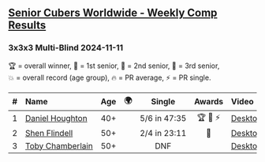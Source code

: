 <style>table {white-space: nowrap;}</style>
<link rel="stylesheet" type="text/css" href="/scw-comp/css/flags.css" />

## [Senior Cubers Worldwide - Weekly Comp Results](/scw-comp/results/)
### 3x3x3 Multi-Blind 2024-11-11

<span style="white-space: nowrap;">🏆 = overall winner</span>, <span style="white-space: nowrap;">🥇 = 1st senior</span>, <span style="white-space: nowrap;">🥈 = 2nd senior</span>, <span style="white-space: nowrap;">🥉 = 3rd senior</span>, <span style="white-space: nowrap;">💥 = overall record (age group)</span>, <span style="white-space: nowrap;">🔥 = PR average</span>, <span style="white-space: nowrap;">⚡ = PR single</span>.

| # | Name | Age | 🌍 | Single | Awards | Video |
| :--: | :-- | :--: | :--: | :--: | :--: | :-- |
| 1 | [Daniel Houghton](../../persons/daniel_houghton/333mbf.md) | 40+ | <i class="flag flag-CH" /> | 5/6 in 47:35 | 🏆 🥇 ⚡ | [Desktop](https://www.facebook.com/events/1990691201411524/permalink/2000410830439561) / [Mobile](https://m.facebook.com/events/1990691201411524?view=permalink&id=2000410830439561) |
| 2 | [Shen Flindell](../../persons/shen_flindell/333mbf.md) | 50+ | <i class="flag flag-AU" /> | 2/4 in 23:11 | 🥈 | [Desktop](https://www.facebook.com/745394767/videos/1103450244815611) / [Mobile](https://m.facebook.com/745394767/videos/1103450244815611) |
| 3 | [Toby Chamberlain](../../persons/toby_chamberlain/333mbf.md) | 50+ | <i class="flag flag-AU" /> | DNF |  | [Desktop](https://www.facebook.com/events/1990691201411524/permalink/1998630893950888) / [Mobile](https://m.facebook.com/events/1990691201411524?view=permalink&id=1998630893950888) |

<!-- Global site tag (gtag.js) - Google Analytics -->
<script async src="https://www.googletagmanager.com/gtag/js?id=UA-86348435-3"></script>
<script>window.dataLayer = window.dataLayer || []; function gtag() {dataLayer.push(arguments);} gtag('js', new Date()); gtag('config', 'UA-86348435-3');</script>
